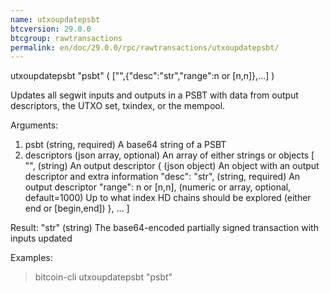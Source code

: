```yaml
---
name: utxoupdatepsbt
btcversion: 29.0.0
btcgroup: rawtransactions
permalink: en/doc/29.0.0/rpc/rawtransactions/utxoupdatepsbt/
---
```


utxoupdatepsbt "psbt" ( ["",{"desc":"str","range":n or [n,n]},...] )

Updates all segwit inputs and outputs in a PSBT with data from output descriptors, the UTXO set, txindex, or the mempool.

Arguments:
1. psbt                          (string, required) A base64 string of a PSBT
2. descriptors                   (json array, optional) An array of either strings or objects
     [
       "",                       (string) An output descriptor
       {                         (json object) An object with an output descriptor and extra information
         "desc": "str",          (string, required) An output descriptor
         "range": n or [n,n],    (numeric or array, optional, default=1000) Up to what index HD chains should be explored (either end or [begin,end])
       },
       ...
     ]

Result:
"str"    (string) The base64-encoded partially signed transaction with inputs updated

Examples:
> bitcoin-cli utxoupdatepsbt "psbt"


